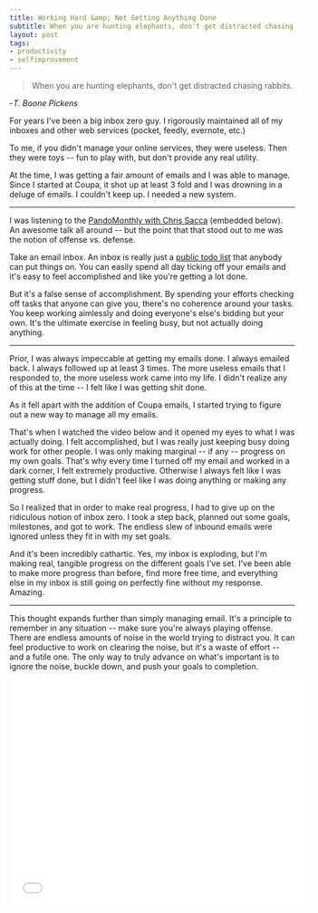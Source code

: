 ```yaml
---
title: Working Hard &amp; Not Getting Anything Done
subtitle: When you are hunting elephants, don't get distracted chasing rabbits. 
layout: post
tags:
- productivity
- selfimprovement
---
```


>When you are hunting elephants, don't get distracted chasing rabbits. 

-*T. Boone Pickens*

For years I've been a big inbox zero guy. I rigorously maintained all of my inboxes and other web services (pocket, feedly, evernote, etc.)

To me, if you didn't manage your online services, they were useless. Then they were toys -- fun to play with, but don't provide any real utility.

At the time, I was getting a fair amount of emails and I was able to manage. Since I started at Coupa, it shot up at least 3 fold and I was drowning in a deluge of emails. I couldn't keep up. I needed a new system.

<hr>

I was listening to the [PandoMonthly with Chris Sacca](http://www.youtube.com/watch?v=iqUG2_cmZ6I) (embedded below). An awesome talk all around -- but the point that that stood out to me was the notion of offense vs. defense. 

Take an email inbox. An inbox is really just a [public todo list](https://twitter.com/shellen/status/228202415789334528) that anybody can put things on. You can easily spend all day ticking off your emails and it's easy to feel accomplished and like you're getting a lot done. 

But it's a false sense of accomplishment. By spending your efforts checking off tasks that anyone can give you, there's no coherence around your tasks. You keep working aimlessly and doing everyone's else's bidding but your own. It's the ultimate exercise in feeling busy, but not actually doing anything. 

<hr>

Prior, I was always impeccable at getting my emails done. I always emailed back. I always followed up at least 3 times. The more useless emails that I responded to, the more useless work came into my life. I didn't realize any of this at the time -- I felt like I was getting shit done.

As it fell apart with the addition of Coupa emails, I started trying to figure out a new way to manage all my emails.

That's when I watched the video below and it opened my eyes to what I was actually doing. I felt accomplished, but I was really just keeping busy doing work for other people. I was only making marginal -- if any -- progress on my own goals. That's why every time I turned off my email and worked in a dark corner, I felt extremely productive. Otherwise I always felt like I was getting stuff done, but I didn't feel like I was doing anything or making any progress.

So I realized that in order to make real progress, I had to give up on the ridiculous notion of inbox zero. I took a step back, planned out some goals, milestones, and got to work. The endless slew of inbound emails were ignored unless they fit in with my set goals.

And it's been incredibly cathartic. Yes, my inbox is exploding, but I'm making real, tangible progress on the different goals I've set. I've been able to make more progress than before, find more free time, and everything else in my inbox is still going on perfectly fine without my response. Amazing. 

<hr>

This thought expands further than simply managing email. It's a principle to remember in any situation -- make sure you're always playing offense. There are endless amounts of noise in the world trying to distract you. It can feel productive to work on clearing the noise, but it's a waste of effort -- and a futile one. The only way to truly advance on what's important is to ignore the noise, buckle down, and push your goals to completion.

<iframe width="532" height="400" src="//www.youtube.com/embed/iqUG2_cmZ6I" frameborder="0" allowfullscreen="allowfullscreen"> </iframe>
